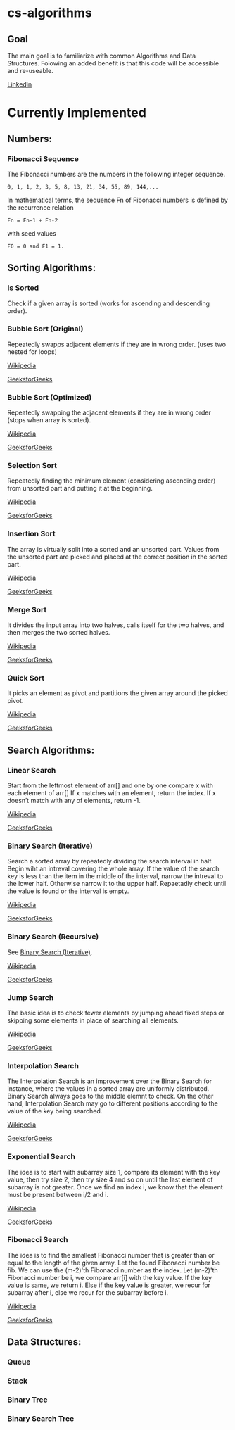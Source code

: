 # cs-algorithms 

## Goal
The main goal is to familiarize with common Algorithms and Data Structures. Folowing an added benefit is that this code will be accessible and re-useable. 

[Linkedin](https://www.linkedin.com/in/michael-groenewegen-van-der-weijden-4234b9206/)

# Currently Implemented

## Numbers:

### Fibonacci Sequence

The Fibonacci numbers are the numbers in the following integer sequence.

    0, 1, 1, 2, 3, 5, 8, 13, 21, 34, 55, 89, 144,... 

In mathematical terms, the sequence Fn of Fibonacci numbers is defined by the recurrence relation 

    Fn = Fn-1 + Fn-2

with seed values  

    F0 = 0 and F1 = 1.



## Sorting Algorithms:

### Is Sorted
Check if a given array is sorted (works for ascending and descending order).

### Bubble Sort (Original)
Repeatedly swapps adjacent elements if they are in wrong order. (uses two nested for loops)

[Wikipedia](https://en.wikipedia.org/wiki/Bubble_sort)

[GeeksforGeeks](https://www.geeksforgeeks.org/bubble-sort/)

### Bubble Sort (Optimized)
Repeatedly swapping the adjacent elements if they are in wrong order (stops when array is sorted).

[Wikipedia](https://en.wikipedia.org/wiki/Bubble_sort)

[GeeksforGeeks](https://www.geeksforgeeks.org/bubble-sort/)

### Selection Sort
Repeatedly finding the minimum element (considering ascending order) from unsorted part and putting it at the beginning. 

[Wikipedia](https://en.wikipedia.org/wiki/Selection_sort)

[GeeksforGeeks](https://www.geeksforgeeks.org/selection-sort/)

### Insertion Sort
The array is virtually split into a sorted and an unsorted part. Values from the unsorted part are picked and placed at the correct position in the sorted part.

[Wikipedia](https://en.wikipedia.org/wiki/Insertion_sort)

[GeeksforGeeks](https://www.geeksforgeeks.org/insertion-sort/)

### Merge Sort
It divides the input array into two halves, calls itself for the two halves, and then merges the two sorted halves. 

[Wikipedia](https://en.wikipedia.org/wiki/Merge_sort)

[GeeksforGeeks](https://www.geeksforgeeks.org/merge-sort/)

### Quick Sort
It picks an element as pivot and partitions the given array around the picked pivot. 

[Wikipedia](https://en.wikipedia.org/wiki/Quicksort)

[GeeksforGeeks](https://www.geeksforgeeks.org/quick-sort/)

## Search Algorithms:

### Linear Search
Start from the leftmost element of arr[] and one by one compare x with each element of arr[] If x matches with an element, return the index. If x doesn’t match with any of elements, return -1.
    
[Wikipedia](https://en.wikipedia.org/wiki/Linear_search)

[GeeksforGeeks](https://www.geeksforgeeks.org/linear-search/)

### Binary Search (Iterative) 
Search a sorted array by repeatedly dividing the search interval in half. Begin wiht an intreval covering the whole array. If the value of the search key is less than the item in the middle of the interval, narrow the intreval to the lower half. Otherwise narrow it to the upper half. Repaetadly check until the value is found or the interval is empty. 

[Wikipedia](https://en.wikipedia.org/wiki/Binary_search_algorithm)

[GeeksforGeeks](https://www.geeksforgeeks.org/binary-search/)

### Binary Search (Recursive)
See [Binary Search (Iterative)](###binary-search-(iterative)).

[Wikipedia](https://en.wikipedia.org/wiki/Binary_search_algorithm)

[GeeksforGeeks](https://www.geeksforgeeks.org/binary-search/)

### Jump Search
The basic idea is to check fewer elements by jumping ahead fixed steps or skipping some elements in place of searching all elements.

[Wikipedia](https://en.wikipedia.org/wiki/Jump_search)

[GeeksforGeeks](https://www.geeksforgeeks.org/jump-search/)

### Interpolation Search
The Interpolation Search is an improvement over the Binary Search for instance, where the values in a sorted array are uniformly distributed. Binary Search always goes to the middle elemnt to check. On the other hand, Interpolation Search may go to different positions according to the value of the key being searched.

[Wikipedia](https://en.wikipedia.org/wiki/Interpolation_search)

[GeeksforGeeks](https://www.geeksforgeeks.org/interpolation-search/)

### Exponential Search
The idea is to start with subarray size 1, compare its element with the key value, then try size 2, then try size 4 and so on until the last element of subarray is not greater. Once we find an index i, we know that the element must be present between i/2 and i.

[Wikipedia](https://en.wikipedia.org/wiki/Exponential_search)

[GeeksforGeeks](https://www.geeksforgeeks.org/exponential-search/)

### Fibonacci Search
The idea is to find the smallest Fibonacci number that is greater than or equal to the length of the given array. Let the found Fibonacci number be fib. We can use the (m-2)'th Fibonacci number as the index. Let (m-2)'th Fibonacci number be i, we compare arr[i] with the key value. If the key value is same, we return i. Else if the key value is greater, we recur for subarray after i, else we recur for the subarray before i.

[Wikipedia](https://en.wikipedia.org/wiki/Fibonacci_search_technique)

[GeeksforGeeks](https://www.geeksforgeeks.org/fibonacci-search/)
    
        
## Data Structures:

### Queue

### Stack

### Binary Tree

### Binary Search Tree

